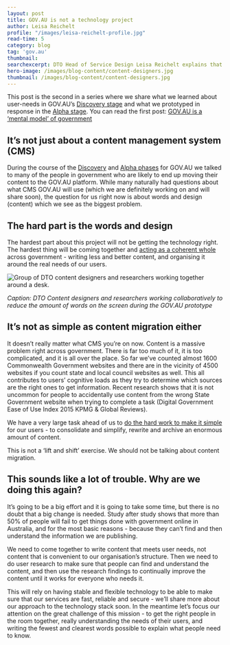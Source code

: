 ```yaml
---
layout: post
title: GOV.AU is not a technology project 
author: Leisa Reichelt
profile: "/images/leisa-reichelt-profile.jpg"
read-time: 5
category: blog
tag: 'gov.au'
thumbnail: 
searchexcerpt: DTO Head of Service Design Leisa Reichelt explains that the biggest challenge for government, as we move towards GOV.AU, is not around technology. It’s about how we reduce the enormous amount of information that already exists, and come together to design and write better content that meets user-needs.
hero-image: /images/blog-content/content-designers.jpg
thumbnail: /images/blog-content/content-designers.jpg
---
```

This post is the second in a series where we share what we learned about user-needs in GOV.AU’s [Discovery stage]({{site.url}}/standard/service-design-and-delivery-process/discovery/) and what we prototyped in response in the  [Alpha stage]({{site.url}}/blog/gov-au-passes-alpha-assessment/). You can read the first post: [GOV.AU is a ‘mental model’ of government]({{site.url}}/blog/gov-au-is-a-mental-model-for-government/)

## It’s not just about a content management system (CMS)

During the course of the [Discovery]({{site.url}}/standard/service-design-and-delivery-process/discovery/) and [Alpha phases]({{site.url}}/blog/gov-au-passes-alpha-assessment/) for GOV.AU we talked to many of the people in government who are likely to end up moving their content to the GOV.AU platform. While many naturally had questions about what CMS GOV.AU will use (which we are definitely working on and will share soon), the question for us right now is about words and design (content) which we see as the biggest problem.

## The hard part is the words and design

The hardest part about this project will not be getting the technology right. The hardest thing will be coming together and [acting as a coherent whole](http://www.finance.gov.au/resource-management/introduction/pmra/) across government - writing less and better content, and organising it around the real needs of our users.


![Group of DTO content designers and researchers working together around a desk.]({{site.url}}{{page.hero-image}})

*Caption: DTO Content designers and researchers working collaboratively to reduce the amount of words on the screen during the GOV.AU prototype*

## It’s not as simple as content migration either

It doesn’t really matter what CMS you’re on now. Content is a massive problem right across government. There is far too much of it, it is too complicated, and it is all over the place. So far we’ve counted almost 1600 Commonwealth Government websites and there are in the vicinity of 4500 websites if you count state and local council websites as well. This all contributes to users’ cognitive loads as they try to determine which sources are the right ones to get information. Recent research shows that it is not uncommon for people to accidentally use content from the wrong State Government website when trying to complete a task (Digital Government Ease of Use Index 2015 KPMG & Global Reviews).

We have a very large task ahead of us to [do the hard work to make it simple]({{site.url}}/standard/design-principles/#do-the-hard-work-to-make-it-simple) for our users - to consolidate and simplify, rewrite and archive an enormous amount of content.

This is not a ‘lift and shift’ exercise. We should not be talking about content migration.

## This sounds like a lot of trouble. Why are we doing this again?

It’s going to be a big effort and it is going to take some time, but there is no doubt that a big change is needed. Study after study shows that more than 50% of people will fail to get things done with government online in Australia, and for the most basic reasons - because they can’t find and then understand the information we are publishing. 

We need to come together to write content that meets user needs, not content that is convenient to our organisation’s structure. Then we need to do user research to make sure that people can find and understand the content, and then use the research findings to continually improve the content until it works for everyone who needs it.

This will rely on having stable and flexible technology to be able to make sure that our services are fast, reliable and secure - we’ll share more about our approach to the technology stack soon. In the meantime let’s focus our attention on the great challenge of this mission - to get the right people in the room together, really understanding the needs of their users, and writing the fewest and clearest words possible to explain what people need to know.
